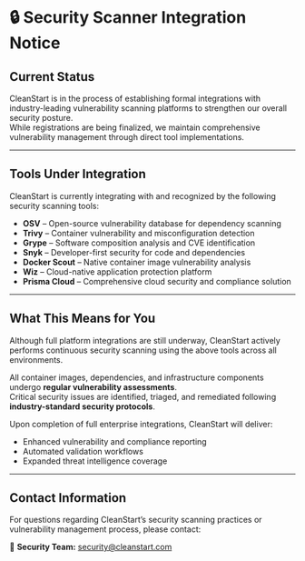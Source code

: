 # 🔒 Security Scanner Integration Notice

## **Current Status**
CleanStart is in the process of establishing formal integrations with industry-leading vulnerability scanning platforms to strengthen our overall security posture.  
While registrations are being finalized, we maintain comprehensive vulnerability management through direct tool implementations.

---

## **Tools Under Integration**
CleanStart is currently integrating with and recognized by the following security scanning tools:

- **OSV** – Open-source vulnerability database for dependency scanning  
- **Trivy** – Container vulnerability and misconfiguration detection  
- **Grype** – Software composition analysis and CVE identification  
- **Snyk** – Developer-first security for code and dependencies  
- **Docker Scout** – Native container image vulnerability analysis  
- **Wiz** – Cloud-native application protection platform  
- **Prisma Cloud** – Comprehensive cloud security and compliance solution  

---

## **What This Means for You**
Although full platform integrations are still underway, CleanStart actively performs continuous security scanning using the above tools across all environments.  

All container images, dependencies, and infrastructure components undergo **regular vulnerability assessments**.  
Critical security issues are identified, triaged, and remediated following **industry-standard security protocols**.  

Upon completion of full enterprise integrations, CleanStart will deliver:

- Enhanced vulnerability and compliance reporting  
- Automated validation workflows  
- Expanded threat intelligence coverage  

---

## **Contact Information**
For questions regarding CleanStart’s security scanning practices or vulnerability management process, please contact:  

📧 **Security Team:** [security@cleanstart.com](mailto:security@cleanstart.com)
